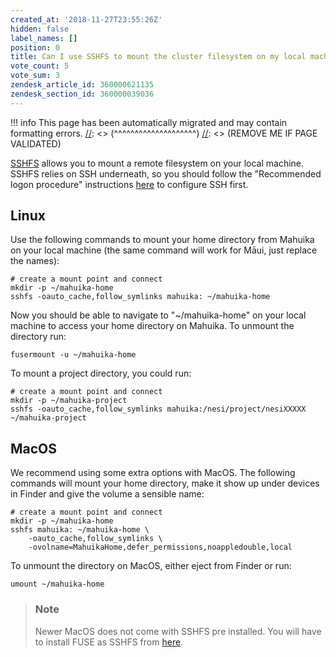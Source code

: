 ```yaml
---
created_at: '2018-11-27T23:55:26Z'
hidden: false
label_names: []
position: 0
title: Can I use SSHFS to mount the cluster filesystem on my local machine?
vote_count: 5
vote_sum: 3
zendesk_article_id: 360000621135
zendesk_section_id: 360000039036
---
```




[//]: <> (REMOVE ME IF PAGE VALIDATED)
[//]: <> (vvvvvvvvvvvvvvvvvvvv)
!!! info
    This page has been automatically migrated and may contain formatting errors.
[//]: <> (^^^^^^^^^^^^^^^^^^^^)
[//]: <> (REMOVE ME IF PAGE VALIDATED)

<p><a href="https://github.com/libfuse/sshfs">SSHFS</a> allows you to mount a remote filesystem on your local machine. SSHFS relies on SSH underneath, so you should follow the "Recommended logon procedure" instructions <a href="https://support.nesi.org.nz/hc/en-gb/articles/360000161315-Logging-in-to-the-HPCs">here</a> to configure SSH first.</p>
<h2 id="toc_1">Linux</h2>
<p>Use the following commands to mount your home directory from Mahuika on your local machine (the same command will work for Māui, just replace the names):</p>
<div>
<pre class="line-numbers language-none"><code class=" language-none"># create a mount point and connect
mkdir -p ~/mahuika-home
sshfs -oauto_cache,follow_symlinks mahuika: ~/mahuika-home</code></pre>
</div>
<p>Now you should be able to navigate to "~/mahuika-home" on your local machine to access your home directory on Mahuika. To unmount the directory run:</p>
<div>
<pre class="line-numbers language-none"><code class=" language-none">fusermount -u ~/mahuika-home</code></pre>
</div>
<p>To mount a project directory, you could run:</p>
<div>
<pre class="line-numbers language-none"><code class=" language-none"># create a mount point and connect
mkdir -p ~/mahuika-project
sshfs -oauto_cache,follow_symlinks mahuika:/nesi/project/nesiXXXXX ~/mahuika-project</code></pre>
</div>
<h2 id="toc_2">MacOS</h2>
<p>We recommend using some extra options with MacOS. The following commands will mount your home directory, make it show up under devices in Finder and give the volume a sensible name:</p>
<div>
<pre class="line-numbers language-none"><code class=" language-none"># create a mount point and connect
mkdir -p ~/mahuika-home
sshfs mahuika: ~/mahuika-home \<br>    -oauto_cache,follow_symlinks \<br>    -ovolname=MahuikaHome,defer_permissions,noappledouble,local </code></pre>
</div>
<p>To unmount the directory on MacOS, either eject from Finder or run:</p>
<div>
<pre class="line-numbers language-none"><code class=" language-none">umount ~/mahuika-home</code></pre>
</div>
<blockquote class="blockquote-warning">
<h3 id="fuse-warning">Note</h3>
<p>Newer MacOS does not come with SSHFS pre installed. You will have to install FUSE as SSHFS from <a href="https://osxfuse.github.io/">here</a>.</p>
</blockquote>